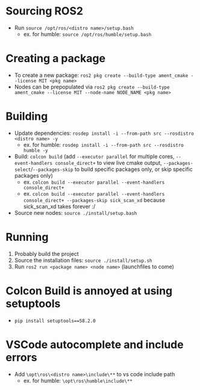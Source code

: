  # Sourcing ROS2
 * Run `source /opt/ros/<distro name>/setup.bash`
 	- ex. for humble: `source /opt/ros/humble/setup.bash`
 
 # Creating a package
 * To create a new package: `ros2 pkg create --build-type ament_cmake --license MIT <pkg name>`
 * Nodes can be prepopulated via  `ros2 pkg create --build-type ament_cmake --license MIT --node-name NODE_NAME <pkg name>`

 # Building
 * Update dependencies: `rosdep install -i --from-path src --rosdistro <distro name> -y`
 	- ex. for humble: `rosdep install -i --from-path src --rosdistro humble -y`
 * Build: `colcon build` (add `--executor parallel` for multiple cores, `--event-handlers console_direct+` to view live cmake output, `--packages-select`/`--packages-skip` to build specific packages only, or skip specific packages only)
	- ex. `colcon build --executor parallel --event-handlers console_direct+`
	- ex. `colcon build --executor parallel --event-handlers console_direct+ --packages-skip sick_scan_xd` because sick_scan_xd takes forever :/
 * Source new nodes: `source ./install/setup.bash`
 
 # Running
 1. Probably build the project
 2. Source the installation files: `source ./install/setup.sh`
 3. Run `ros2 run <package name> <node name>` (launchfiles to come)
 
 # Colcon Build is annoyed at using setuptools
 * `pip install setuptools==58.2.0`
 
 # VSCode autocomplete and include errors
 * Add `\opt\ros\<distro name>\include\**` to vs code include path
	- ex. for humble: `\opt\ros\humble\include\**`
